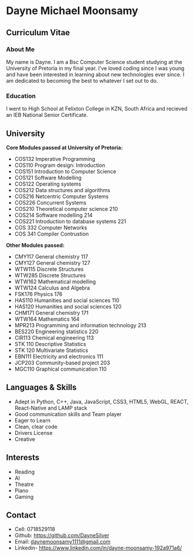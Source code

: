# Dayne Michael Moonsamy
## Curriculum Vitae

### About Me
My name is Dayne. I am a Bsc Computer Science student studying at the University of Pretoria in my final year. I've loved coding since I was young and have been interested in learning about new technologies ever since. I am dedicated to becoming the best to whatever I set out to do. 

### Education

I went to High School at Felixton College in KZN, South Africa and recieved an IEB National Senior Certificate.

## University
**Core Modules passed at University of Pretoria:**
- COS132 Imperative Programming
- COS110 Program design: Introduction
- COS151 Introduction to Computer Science
- COS121 Software Modelling
- COS122 Operating systems
- COS212 Data structures and algorithms
- COS216 Netcentric Computer Systems
- COS226 Concurrent Systems
- COS210 Theoretical computer science 210
- COS214 Software modelling 214
- COS221 Introduction to database systems 221
- COS 332 Computer Networks
- COS 341 Compiler Contrustion

**Other Modules passed:** 
- CMY117 General chemistry 117
- CMY127 General chemistry 127
- WTW115 Discrete Structures
- WTW285 Discrete Structures
- WTW162 Mathematical modelling
- WTW124 Calculus and Algebra
- FSK176 Physics 176
- HAS110 Humanities and social sciences 110
- HAS120 Humanities and social sciences 120
- CHM171 General chemistry 171
- WTW164 Mathematics 164
- MPR213 Programming and information technology 213
- BES220 Engineering statistics 220
- CIR113 Chemical engineering 113
- STK 110 Descriptive Statistics
- STK 120 Multivariate Statistics
- EBN111 Electricity and electronics 111
- JCP203 Community-based project 203
- MGC110 Graphical communication 110


## Languages & Skills

- Adept in Python, C++, Java, JavaScript, CSS3, HTML5, WebGL, REACT, React-Native and LAMP stack 
- Good communication skills and Team player
- Eager to Learn
- Clean, clear code
- Drivers License
- Creative

## Interests

- Reading
- AI
- Theatre
- Piano
- Gaming

## Contact
- Cell: 0718529118
- Github: https://github.com/DayneSilver
- Email: daynemoonsamy1111@gmail.com
- Linkedin- https://www.linkedin.com/in/dayne-moonsamy-192a971a6/
